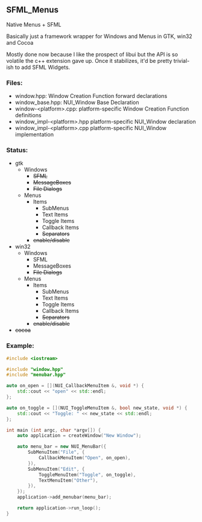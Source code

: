 ## SFML_Menus

Native Menus + SFML

Basically just a framework wrapper for Windows and Menus in GTK, win32 and Cocoa

Mostly done now because I like the prospect of libui but the API is so volatile the c++ extension gave up. Once it stabilizes, it'd be pretty trivial-ish to add SFML Widgets.  

### Files:  
 - window.hpp: Window Creation Function forward declarations
 - window_base.hpp: NUI_Window Base Declaration
 - window-\<platform>.cpp: platform-specific Window Creation Function definitions
 - window_impl-\<platform>.hpp platform-specific NUI_Window declaration
 - window_impl-\<platform>.cpp platform-specific NUI_Window implementation

### Status:
 - gtk
   - Windows
     - ~~SFML~~
     - ~~MessageBoxes~~
     - ~~File Dialogs~~
   - Menus
     - Items
        - SubMenus
        - Text Items
        - Toggle Items
        - Callback Items
        - ~~Separators~~
     - ~~enable/disable~~
 - win32
   - Windows
     - SFML
     - MessageBoxes
     - ~~File Dialogs~~
   - Menus
      - Items
        - SubMenus
        - Text Items
        - Toggle Items
        - Callback Items
        - ~~Separators~~
      - ~~enable/disable~~
 - ~~cocoa~~

### Example:
```cpp
#include <iostream>

#include "window.hpp"
#include "menubar.hpp"

auto on_open = [](NUI_CallbackMenuItem &, void *) {
    std::cout << "open" << std::endl;
};

auto on_toggle = [](NUI_ToggleMenuItem &, bool new_state, void *) {
    std::cout << "Toggle: " << new_state << std::endl;
};

int main (int argc, char *argv[]) {
    auto application = createWindow("New Window");

    auto menu_bar = new NUI_MenuBar({
        SubMenuItem("File", {
            CallbackMenuItem("Open", on_open),
        }),
        SubMenuItem("Edit", {
            ToggleMenuItem("Toggle", on_toggle),
            TextMenuItem("Other"),
        }),
    });
    application->add_menubar(menu_bar);

    return application->run_loop();
}
```